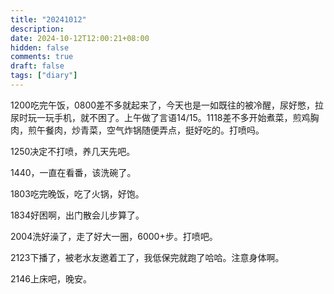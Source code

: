 ```yaml
---
title: "20241012"
description: 
date: 2024-10-12T12:00:21+08:00
hidden: false
comments: true
draft: false
tags: ["diary"]
---
```

1200吃完午饭，0800差不多就起来了，今天也是一如既往的被冷醒，尿好憋，拉尿时玩一玩手机，就不困了。上午做了言语14/15。1118差不多开始煮菜，煎鸡胸肉，煎午餐肉，炒青菜，空气炸锅随便弄点，挺好吃的。打喷吗。

1250决定不打喷，养几天先吧。

1440，一直在看番，该洗碗了。

1803吃完晚饭，吃了火锅，好饱。

1834好困啊，出门散会儿步算了。

2004洗好澡了，走了好大一圈，6000+步。打喷吧。

2123下播了，被老水友邀着工了，我低保完就跑了哈哈。注意身体啊。

2146上床吧，晚安。
